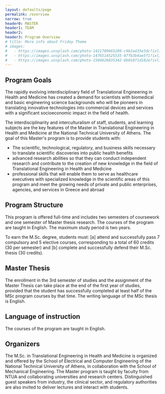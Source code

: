 ```yaml
---
layout: defaults/page
permalink: /overview
narrow: true
header0: MASTER
header1: TEAM
header2:
header3: Program Overview
# title: More info about Friday Theme
# images:
#   - https://images.unsplash.com/photo-1421789665209-c9b2a435e3dc?ixlib=rb-0.3.5&ixid=eyJhcHBfaWQiOjEyMDd9&s=5b1016b885e7438c4633109d77368d4d&auto=format&fit=crop&w=1651&q=80
#   - https://images.unsplash.com/photo-1476514525535-07fb3b4ae5f1?ixlib=rb-0.3.5&ixid=eyJhcHBfaWQiOjEyMDd9&s=468a8c18f5d811cf03c654b653b5089e&auto=format&fit=crop&w=1650&q=80
#   - https://images.unsplash.com/photo-1504626835342-6b01071d182e?ixlib=rb-0.3.5&ixid=eyJhcHBfaWQiOjEyMDd9&s=975855d515c9d56352ee3bfe74287f2b&auto=format&fit=crop&w=1651&q=80
---
```


<div class="container">
    <div class="row flex-column">
        <h2 class="my-3">
            Program Goals
        </h2>
        <p>
            The rapidly evolving interdisciplinary field of Translational Engineering in Health and Medicine has created a
            demand for scientists with biomedical and basic engineering science backgrounds who will be pioneers in
            translating innovative technologies into commercial devices and services with a significant socioeconomic
            impact in the field of health.
        </p>
        <p>
            The interdisciplinarity and interculturalism of staff, students, and learning subjects are the key features of the
            Master in Translational Engineering in Health and Medicine at the National Technical University of Athens.
            The goal of this Master's program is to provide students with:
        </p>
        <ul>
            <li class="mb-3">The scientific, technological, regulatory, and business skills necessary to translate scientific discoveries into
                public health benefits</li>
            <li class="mb-3">advanced research abilities so that they can conduct independent research and contribute to the creation
                of new knowledge in the field of Translational Engineering in Health and Medicine</li>
            <li class="mb-3">professional skills that will enable them to serve as healthcare executives with specialized knowledge in
                the scientific areas of this program and meet the growing needs of private and public enterprises,
                agencies, and services in Greece and abroad
            </li>
        </ul>
        <h2 class="my-3">
            Program Structure
        </h2>
        <p>
            This program is offered full-time and includes two semesters of coursework and one semester of Master thesis
            research. The courses of the program are taught in English. The maximum study period is two years.
        </p>
        <p>
           To earn the M.Sc. degree, students must: [a] attend and successfully pass 7 compulsory and 5 elective courses,
            corresponding to a total of 60 credits (30 per semester) and [b] complete and successfully defend their M.Sc. thesis (30
            credits).
        </p>
        <h2 class="my-3">
            Master Thesis
        </h2>
        <p>
            The enrollment in the 3rd semester of studies and the assignment of the Master Thesis can take place at the end of
            the first year of studies, provided that the student has successfully completed at least half of the MSc program
            courses by that time. The writing language of the MSc thesis is English.
        </p>
        <h2 class="my-3">
            Language of instruction
        </h2>
        <p>
            The courses of the program are taught in English.
        </p>
        <h2 class="my-3">
            Organizers
        </h2>
        <p>
            The M.Sc. in Translational Engineering in Health and Medicine is organized and offered by the School of Electrical and
            Computer Engineering of the National Technical University of Athens, in collaboration with the School of Mechanical
            Engineering. The Master program is taught by faculty from NTUA and collaborating universities and research centers.
            Distinguished guest speakers from industry, the clinical sector, and regulatory authorities are also invited to deliver
            lectures and interact with students.
        </p>
    </div>
</div>
